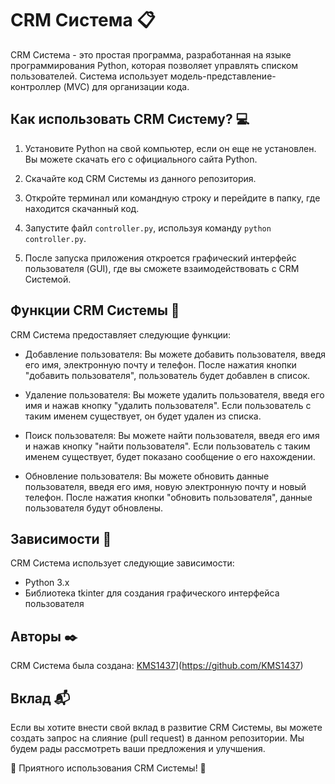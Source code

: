 # CRM Система 📋

CRM Система - это простая программа, разработанная на языке программирования Python, которая позволяет управлять списком пользователей. Система использует модель-представление-контроллер (MVC) для организации кода.

## Как использовать CRM Систему? 💻

1. Установите Python на свой компьютер, если он еще не установлен. Вы можете скачать его с официального сайта Python.

2. Скачайте код CRM Системы из данного репозитория.

3. Откройте терминал или командную строку и перейдите в папку, где находится скачанный код.

4. Запустите файл `controller.py`, используя команду `python controller.py`.

5. После запуска приложения откроется графический интерфейс пользователя (GUI), где вы сможете взаимодействовать с CRM Системой.

## Функции CRM Системы 📌

CRM Система предоставляет следующие функции:

- Добавление пользователя: Вы можете добавить пользователя, введя его имя, электронную почту и телефон. После нажатия кнопки "добавить пользователя", пользователь будет добавлен в список.

- Удаление пользователя: Вы можете удалить пользователя, введя его имя и нажав кнопку "удалить пользователя". Если пользователь с таким именем существует, он будет удален из списка.

- Поиск пользователя: Вы можете найти пользователя, введя его имя и нажав кнопку "найти пользователя". Если пользователь с таким именем существует, будет показано сообщение о его нахождении.

- Обновление пользователя: Вы можете обновить данные пользователя, введя его имя, новую электронную почту и новый телефон. После нажатия кнопки "обновить пользователя", данные пользователя будут обновлены.

## Зависимости 📄

CRM Система использует следующие зависимости:

- Python 3.x
- Библиотека tkinter для создания графического интерфейса пользователя

## Авторы ✒️

CRM Система была создана:
[KMS1437]([github.com/KMS1437](https://github.com/KMS1437))](https://github.com/KMS1437)

## Вклад 📬

Если вы хотите внести свой вклад в развитие CRM Системы, вы можете создать запрос на слияние (pull request) в данном репозитории. Мы будем рады рассмотреть ваши предложения и улучшения.

🚀 Приятного использования CRM Системы! 🚀
